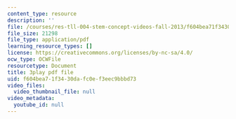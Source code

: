 ```yaml
---
content_type: resource
description: ''
file: /courses/res-tll-004-stem-concept-videos-fall-2013/f604bea71f3430dafc0ef3eec9bbbd73_l8HAiSLPSn8.pdf
file_size: 21298
file_type: application/pdf
learning_resource_types: []
license: https://creativecommons.org/licenses/by-nc-sa/4.0/
ocw_type: OCWFile
resourcetype: Document
title: 3play pdf file
uid: f604bea7-1f34-30da-fc0e-f3eec9bbbd73
video_files:
  video_thumbnail_file: null
video_metadata:
  youtube_id: null
---
```

